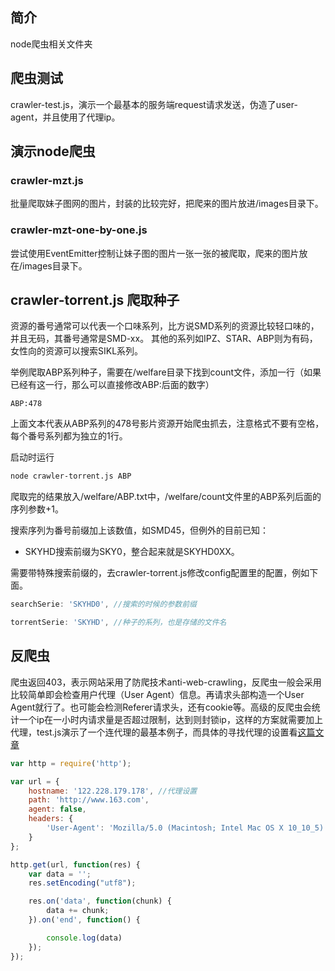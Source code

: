 ## 简介

node爬虫相关文件夹

## 爬虫测试

crawler-test.js，演示一个最基本的服务端request请求发送，伪造了user-agent，并且使用了代理ip。

## 演示node爬虫

### crawler-mzt.js

批量爬取妹子图网的图片，封装的比较完好，把爬来的图片放进/images目录下。

### crawler-mzt-one-by-one.js

尝试使用EventEmitter控制让妹子图的图片一张一张的被爬取，爬来的图片放在/images目录下。

## crawler-torrent.js 爬取种子

资源的番号通常可以代表一个口味系列，比方说SMD系列的资源比较轻口味的，并且无码，其番号通常是SMD-xx。 其他的系列如IPZ、STAR、ABP则为有码，女性向的资源可以搜索SIKL系列。

举例爬取ABP系列种子，需要在/welfare目录下找到count文件，添加一行（如果已经有这一行，那么可以直接修改ABP:后面的数字）

```
ABP:478
```

上面文本代表从ABP系列的478号影片资源开始爬虫抓去，注意格式不要有空格，每个番号系列都为独立的1行。

启动时运行

```bash
node crawler-torrent.js ABP
```

爬取完的结果放入/welfare/ABP.txt中，/welfare/count文件里的ABP系列后面的序列参数+1。

搜索序列为番号前缀加上该数值，如SMD45，但例外的目前已知：

* SKYHD搜索前缀为SKY0，整合起来就是SKYHD0XX。

需要带特殊搜索前缀的，去crawler-torrent.js修改config配置里的配置，例如下面。

```javascript
searchSerie: 'SKYHD0', //搜索的时候的参数前缀

torrentSerie: 'SKYHD', //种子的系列，也是存储的文件名
```

## 反爬虫

爬虫返回403，表示网站采用了防爬技术anti-web-crawling，反爬虫一般会采用比较简单即会检查用户代理（User Agent）信息。再请求头部构造一个User Agent就行了。也可能会检测Referer请求头，还有cookie等。高级的反爬虫会统计一个ip在一小时内请求量是否超过限制，达到则封锁ip，这样的方案就需要加上代理，test.js演示了一个连代理的最基本例子，而具体的寻找代理的设置看[这篇文章](http://kaito-kidd.com/2015/11/02/proxies-service/)

```javascript
var http = require('http');

var url = {
    hostname: '122.228.179.178', //代理设置
    path: 'http://www.163.com',
    agent: false,
    headers: {
        'User-Agent': 'Mozilla/5.0 (Macintosh; Intel Mac OS X 10_10_5) AppleWebKit/537.36 (KHTML, like Gecko) Chrome/46.0.2490.86 Safari/537.36'
    }
};

http.get(url, function(res) {
    var data = '';
    res.setEncoding("utf8"); 

    res.on('data', function(chunk) {
        data += chunk;
    }).on('end', function() {

        console.log(data)
    });
});
```